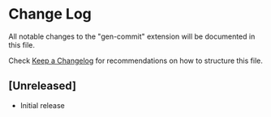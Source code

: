 # Change Log

All notable changes to the "gen-commit" extension will be documented in this file.

Check [Keep a Changelog](http://keepachangelog.com/) for recommendations on how to structure this file.

## [Unreleased]

- Initial release